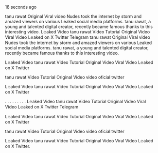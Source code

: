 18 seconds ago

tanu rawat Original Viral video Nudes took the internet by storm and amazed viewers on various Leaked social media platforms. tanu rawat, a young and talented digital creator, recently became famous thanks to this interesting video.
L𝚎aked Video tanu rawat Video Tutorial Original Video Viral Video L𝚎aked on X Twitter Telegram
tanu rawat Original Viral video Nudes took the internet by storm and amazed viewers on various Leaked social media platforms. tanu rawat, a young and talented digital creator, recently became famous thanks to this interesting video.

L𝚎aked Video tanu rawat Video Tutorial Original Video Viral Video L𝚎aked on X Twitter

tanu rawat Video Tutorial Original Video video oficial twitter

L𝚎aked Video tanu rawat Video Tutorial Original Video Viral Video L𝚎aked on X Twitter

. . . . . . . . . L𝚎aked Video tanu rawat Video Tutorial Original Video Viral Video L𝚎aked on X Twitter Telegram

L𝚎aked Video tanu rawat Video Tutorial Original Video Viral Video L𝚎aked on X Twitter

tanu rawat Video Tutorial Original Video video oficial twitter

L𝚎aked Video tanu rawat Video Tutorial Original Video Viral Video L𝚎aked on X Twitter.
